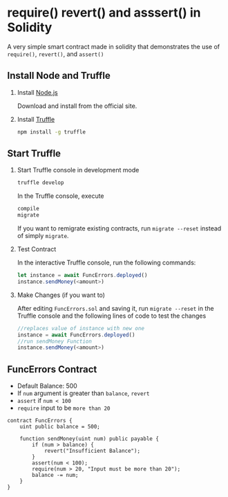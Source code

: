 # require() revert() and asssert() in Solidity
A very simple smart contract made in solidity that demonstrates the use of `require()`, `revert()`, and `assert()`

## Install Node and Truffle

1. Install [Node.js](https://nodejs.org)

   Download and install from the official site.

2. Install [Truffle](https://github.com/trufflesuite/truffle)

   ```bash
   npm install -g truffle
   ```


## Start Truffle

1. Start Truffle console in development mode

   ```bash
   truffle develop
   ```

   In the Truffle console, execute

   ```bash
   compile
   migrate
   ```
   If you want to remigrate existing contracts, run `migrate --reset` instead of simply `migrate`.

2. Test Contract

   In the interactive Truffle console, run the following commands:

   ```javascript
   let instance = await FuncErrors.deployed()
   instance.sendMoney(<amount>)
   ```
3. Make Changes (if you want to)
   
   After editing `FuncErrors.sol` and saving it, run `migrate --reset` in the Truffle console and the following lines of code to test the changes
   ```js
   //replaces value of instance with new one
   instance = await FuncErrors.deployed()
   //run sendMoney Function
   instance.sendMoney(<amount>)
   ```
## FuncErrors Contract
- Default Balance: 500
- If `num` argument is greater than `balance`, `revert`
- `assert` if `num < 100`
- `require` input to be `more than 20`

```solidity
contract FuncErrors {
    uint public balance = 500;
    
    function sendMoney(uint num) public payable {
        if (num > balance) {
            revert("Insufficient Balance");
        }
        assert(num < 100);
        require(num > 20, "Input must be more than 20");
        balance -= num;
    }
}
```

